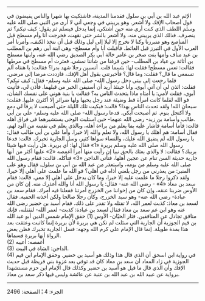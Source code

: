 ------------------------------------------------------------------------

الإثم عبد الله بن أبي بن سلول فقدمنا المدينة، فاشتكيت بها شهرا والناس
يفيضون في قول أصحاب الإفك ولا أشعر. وهو يريبني في وجعي أني لا أرى من
النبي صلى الله عليه وسلم اللطف الذي كنت أرى منه حين أشتكي، إنما يدخل
فيسلم ثم يقول: كيف تيكم؟ ثم ينصرف. فذلك الذي يريبني منه، ولا أشعر بالشر
حتى نقهت، فخرجت أنا وأم مسطح قبل المناصع وهو متبرزنا وكنا لا نخرج إلا
ليلا إلى ليل وذلك قبل أن نتخذ الكنف، وأمرنا أمر العرب الأول في التبرز
قبل الغائط. فأقبلت أنا وأم مسطح- وهي ابنة أبي رهم بن المطلب بن عبد مناف
وأمها بنت صخر بن عامر خالة أبي بكر الصديق رضي الله عنه، وابنها مسطح بن
أثاثة بن عباد بن المطلب- حين فرغنا من شأننا نمشي. فعثرت أم مسطح في مرطها
فقالت: تعس مسطح! فقلت لها: بئسما قلت. أتسبين رجلا شهد بدرا؟ فقالت: يا
هنتاه ألم تسمعي ما قال؟ فقلت: وما قال؟ فأخبرتني بقول أهل الإفك، فازددت
مرضا إلى مرضي. فلما رجعت إلى بيتي دخل رسول الله- صلى الله عليه وسلم-
فقال: كيف تيكم؟  
فقلت: ائذن لي أن آتي أبوي. وأنا حينئذ أريد أن أستيقن الخبر من قبلهما.
فأذن لي، فأتيت أبوي، فقلت لأمي: يا أمتاه ماذا يتحدث الناس به؟ فقالت يا
بنية هوني على نفسك الشأن، فو الله لقلما كانت امرأة قط وضيئة عند رجل
يحبها ولها ضرائر إلا أكثرن عليها. فقلت: سبحان الله! ولقد تحدث الناس
بهذا؟ قالت: فبكيت تلك الليلة حتى أصبحت لا يرقأ لي دمع ولا أكتحل بنوم. ثم
أصبحت أبكي. فدعا رسول الله- صلى الله عليه وسلم- علي بن أبي طالب وأسامة
بن زيد- رضي الله عنهما- حين استلبث الوحي يستشيرهما في فراق أهله.  
قالت: فأما أسامة فأشار عليه بما يعلم من براءة أهله، وبالذي يعلم في نفسه
من الود لهم. فقال أسامة: هم أهلك يا رسول الله، ولا نعلم والله إلا خيرا.
وأما علي بن أبي طالب فقال: يا رسول الله لم يضيق الله عليك، والنساء سواها
كثير، وسل الجارية تخبرك. قالت: فدعا رسول الله صلى الله عليه وسلم بريرة
«1» فقال لها: أي بريرة. هل رأيت فيها شيئا يريبك؟ فقالت: لا والذي بعثك
بالحق نبيا إن رأيت منها أمرا أغمصه «2» عليها أكثر من أنها جارية حديثة
السن تنام عن عجين أهلها، فتأتي الداجن «3» فتأكله. قالت: فقام رسول الله
صلى الله عليه وسلم من يومه، واستعذر من عبد الله بن أبي بن سلول. فقال وهو
على المنبر: من يعذرني من رجل بلغني أذاه في أهلي؟ فو الله ما علمت على
أهلي إلا خيرا. ولقد ذكروا رجلا ما علمت عليه إلا خيرا، وما كان يدخل على
أهلي إلا معي. قالت: فقام سعد بن معاذ «4» - رضي الله عنه- فقال: يا رسول
الله أنا والله أعذرك منه. إن كان من الأوس ضربنا عنقه، وإن كان من إخواننا
من الخزرج أمرتنا ففعلنا فيه أمرك. فقام سعد بن عبادة- رضي الله عنه- وهو
سيد الخزرج، وكان رجلا صالحا ولكن أخذته الحمية. فقال لسعد بن معاذ: كذبت
لعمر الله، لا تقتله ولا تقدر على ذلك. فقام أسيد بن حضير رضي الله عنه وهو
ابن عم سعد بن معاذ فقال لسعد بن عبادة: كذبت- لعمر الله- لنقتلنه، فإنك
منافق تجادل عن المنافقين. فثار الحيّان- الأوس (1) حقق الإمام شمس الدين
أبو عبد الله بن قيم الجوزية أن الجارية التي سئلت لم تكن هي بريرة لأن
بريرة إنما كاتبت وعتقت بعد هذا بمدة طويلة. إنما قال الإمام علي كرم الله
وجهه: فسل الجارية تخبرك فظن بعض الرواة أنها بريرة فسماها.  
(2) أغمصه: أعيبه  
(3) الداجن: الشاة في البيت.  
(4) في رواية ابن اسحق أن الذي قال هذا وذلك هو أسيد بن حضير. وحقق الإمام
ابن قيم الجوزية في زاد المعاد أن سعد بن معاذ كان قد توفي بعد غزوة بني
قريظة قبل حديث الإفك وأن الذي قال ما قيل هو أسيد بن حضير وكذلك قال
الإمام ابن حزم مستشهدا برواية عن عبيد الله بن عبد الله بن عتبة عن عائشة
وليس فيها ذكر سعد بن معاذ.

------------------------------------------------------------------------

الجزء: 4 ¦ الصفحة: 2496
